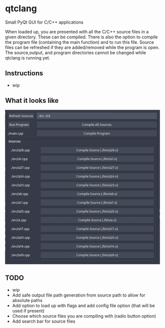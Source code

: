 # qtclang

Small PyQt GUI for C/C++ applications

When loaded up, you are presented with all the C/C++ source files in a given directory. These can be compiled.
There is also the option to compile the program file (containing the main function) and to run this file. Source files can be refreshed if they are added/removed while the program is open. The source,output, and program directories cannot be changed while qtclang is running yet.

## Instructions

* wip

## What it looks like

![image](./imgs/qtclang.png)

## TODO

* wip
* Add safe output file path generation from source path to allow for absolute paths
* Add option to load up with flags and add config file option (that will be used if present)
* Choose which source files you are compiling with (radio button option)
* Add search bar for source files
